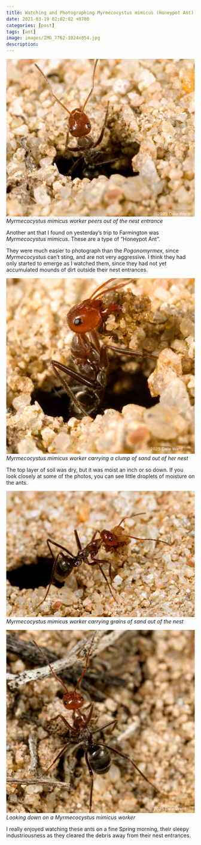 ```yaml
---
title: Watching and Photographing Myrmecocystus mimicus (Honeypot Ant)
date: 2021-03-19 02:02:02 +0700
categories: [post]
tags: [ant]
image: images/IMG_7762-1024x854.jpg
description: 
---
```


![picture](images/IMG_7762-1024x854.jpg)
*_Myrmecocystus_ _mimicus_ worker peers out of the nest entrance*

Another ant that I found on yesterday’s trip to Farmington was _Myrmecocystus_ _mimicus_. These are a type of “Honeypot Ant”.

They were much easier to photograph than the _Pogonomyrmex_, since _Myrmecocystus_ can’t sting, and are not very aggressive. I think they had only started to emerge as I watched them, since they had not yet accumulated mounds of dirt outside their nest entrances.

![picture](images/IMG_7760-1024x951.jpg)
*_Myrmecocystus_ _mimicus_ worker carrying a clump of sand out of her nest*

The top layer of soil was dry, but it was moist an inch or so down. If you look closely at some of the photos, you can see little droplets of moisture on the ants.

![picture](images/IMG_7759.jpg)
*_Myrmecocystus_ _mimicus_ worker carrying grains of sand out of the nest*

![picture](images/IMG_7768-1024x991.jpg)
*Looking down on a _Myrmecocystus_ _mimicus_ worker*

I really enjoyed watching these ants on a fine Spring morning, their sleepy industriousness as they cleared the debris away from their nest entrances.